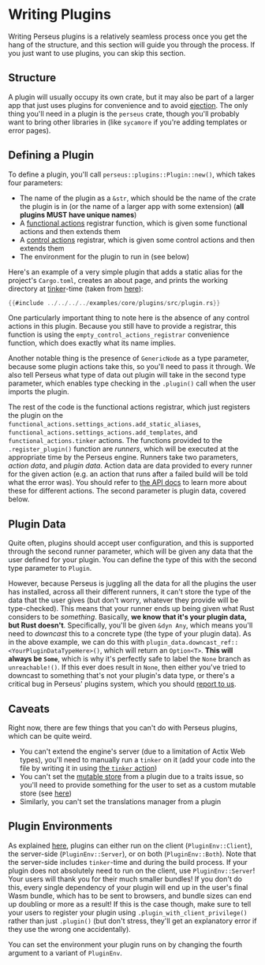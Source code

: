 # Writing Plugins

Writing Perseus plugins is a relatively seamless process once you get the hang of the structure, and this section will guide you through the process. If you just want to use plugins, you can skip this section.

## Structure

A plugin will usually occupy its own crate, but it may also be part of a larger app that just uses plugins for convenience and to avoid [ejection](:reference/ejecting). The only thing you'll need in a plugin is the `perseus` crate, though you'll probably want to bring other libraries in (like `sycamore` if you're adding templates or error pages).

## Defining a Plugin

To define a plugin, you'll call `perseus::plugins::Plugin::new()`, which takes four parameters:

-   The name of the plugin as a `&str`, which should be the name of the crate the plugin is in (or the name of a larger app with some extension) (**all plugins MUST have unique names**)
-   A [functional actions](:reference/plugins/functional) registrar function, which is given some functional actions and then extends them
-   A [control actions](:reference/plugins/control) registrar, which is given some control actions and then extends them
-   The environment for the plugin to run in (see below)

Here's an example of a very simple plugin that adds a static alias for the project's `Cargo.toml`, creates an about page, and prints the working directory at [tinker](:reference/plugins/tinker)-time (taken from [here](https://github.com/arctic-hen7/perseus/blob/main/examples/core/plugins/src/plugin.rs)):

```rust
{{#include ../../../../examples/core/plugins/src/plugin.rs}}
```

One particularly important thing to note here is the absence of any control actions in this plugin. Because you still have to provide a registrar, this function is using the `empty_control_actions_registrar` convenience function, which does exactly what its name implies.

Another notable thing is the presence of `GenericNode` as a type parameter, because some plugin actions take this, so you'll need to pass it through. We also tell Perseus what type of data out plugin will take in the second type parameter, which enables type checking in the `.plugin()` call when the user imports the plugin.

The rest of the code is the functional actions registrar, which just registers the plugin on the `functional_actions.settings_actions.add_static_aliases`, `functional_actions.settings_actions.add_templates`, and `functional_actions.tinker` actions. The functions provided to the `.register_plugin()` function are _runners_, which will be executed at the appropriate time by the Perseus engine. Runners take two parameters, _action data_, and _plugin data_. Action data are data provided to every runner for the given action (e.g. an action that runs after a failed build will be told what the error was). You should refer to [the API docs](https://docs.rs/perseus) to learn more about these for different actions. The second parameter is plugin data, covered below.

## Plugin Data

Quite often, plugins should accept user configuration, and this is supported through the second runner parameter, which will be given any data that the user defined for your plugin. You can define the type of this with the second type parameter to `Plugin`.

However, because Perseus is juggling all the data for all the plugins the user has installed, across all their different runners, it can't store the type of the data that the user gives (but don't worry, whatever they provide will be type-checked). This means that your runner ends up being given what Rust considers to be _something_. Basically, **we know that it's your plugin data, but Rust doesn't**. Specifically, you'll be given `&dyn Any`, which means you'll need to _downcast_ this to a concrete type (the type of your plugin data). As in the above example, we can do this with `plugin_data.downcast_ref::<YourPluginDataTypeHere>()`, which will return an `Option<T>`. **This will always be `Some`**, which is why it's perfectly safe to label the `None` branch as `unreachable!()`. If this ever does result in `None`, then either you've tried to downcast to something that's not your plugin's data type, or there's a critical bug in Perseus' plugins system, which you should [report to us](https://github.com/arctic-hen7/perseus/issues/new/choose).

## Caveats

Right now, there are few things that you can't do with Perseus plugins, which can be quite weird.

-   You can't extend the engine's server (due to a limitation of Actix Web types), you'll need to manually run a `tinker` on it (add your code into the file by writing it in using [the `tinker` action](:reference/plugins/tinker))
-   You can't set the [mutable store](:reference/stores) from a plugin due to a traits issue, so you'll need to provide something for the user to set as a custom mutable store (see [here](:reference/stores/))
-   Similarly, you can't set the translations manager from a plugin

## Plugin Environments

As explained [here](:reference/plugins/using), plugins can either run on the client (`PluginEnv::Client`), the server-side (`PluginEnv::Server`), or on both (`PluginEnv::Both`). Note that the server-side includes `tinker`-time and during the build process. If your plugin does not absolutely need to run on the client, use `PluginEnv::Server`! Your users will thank you for their much smaller bundles! If you don't do this, every single dependency of your plugin will end up in the user's final Wasm bundle, which has to be sent to browsers, and bundle sizes can end up doubling or more as a result! If this is the case though, make sure to tell your users to register your plugin using `.plugin_with_client_privilege()` rather than just `.plugin()` (but don't stress, they'll get an explanatory error if they use the wrong one accidentally).

You can set the environment your plugin runs on by changing the fourth argument to a variant of `PluginEnv`.

